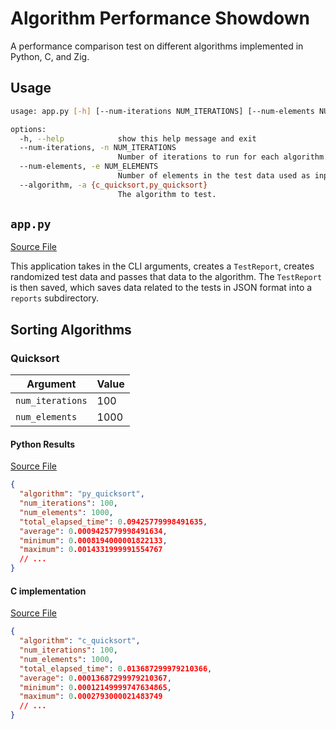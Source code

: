 # Algorithm Performance Showdown

A performance comparison test on different algorithms implemented in Python, C,
and Zig.

## Usage

```sh
usage: app.py [-h] [--num-iterations NUM_ITERATIONS] [--num-elements NUM_ELEMENTS] [--algorithm {c_quicksort,py_quicksort}]

options:
  -h, --help            show this help message and exit
  --num-iterations, -n NUM_ITERATIONS
                        Number of iterations to run for each algorithm.
  --num-elements, -e NUM_ELEMENTS
                        Number of elements in the test data used as input for each algorithm.
  --algorithm, -a {c_quicksort,py_quicksort}
                        The algorithm to test.
```

## `app.py`

[Source File](app.py)

This application takes in the CLI arguments, creates a `TestReport`, creates
randomized test data and passes that data to the algorithm. The `TestReport` is
then saved, which saves data related to the tests in JSON format into a `reports`
subdirectory.

## Sorting Algorithms

### Quicksort

| Argument         | Value |
| ---------------- | ----- |
| `num_iterations` | 100   |
| `num_elements`   | 1000  |

#### Python Results

[Source File](src/quicksort.py)

```json
{
  "algorithm": "py_quicksort",
  "num_iterations": 100,
  "num_elements": 1000,
  "total_elapsed_time": 0.09425779998491635,
  "average": 0.0009425779998491634,
  "minimum": 0.0008194000001822133,
  "maximum": 0.0014331999991554767
  // ...
}
```

#### C implementation

[Source File](src/quicksort.c)

```json
{
  "algorithm": "c_quicksort",
  "num_iterations": 100,
  "num_elements": 1000,
  "total_elapsed_time": 0.013687299979210366,
  "average": 0.00013687299979210367,
  "minimum": 0.00012149999747634865,
  "maximum": 0.0002793000021483749
  // ...
}
```

